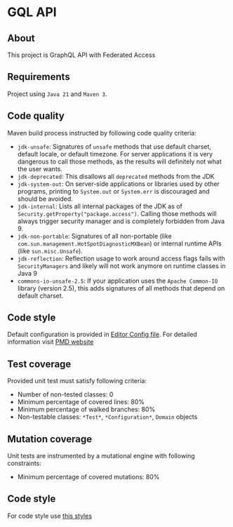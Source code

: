 # GQL API

## About

This project is GraphQL API with Federated Access

## Requirements

Project using `Java 21` and `Maven 3`.

## Code quality

Maven build process instructed by following code quality criteria:

* `jdk-unsafe`: Signatures of `unsafe` methods that use default charset, default locale, or default timezone. For server
  applications it is very dangerous to call those methods, as the results will definitely not what the user wants.
* `jdk-deprecated`: This disallows all `deprecated` methods from the JDK
* `jdk-system-out`: On server-side applications or libraries used by other programs, printing to `System.out`
  or `System.err` is discouraged and should be avoided.
* `jdk-internal`: Lists all internal packages of the JDK as of `Security.getProperty("package.access")`. Calling those
  methods will always trigger security manager and is completely forbidden from Java 9.
* `jdk-non-portable`: Signatures of all non-portable (like `com.sun.management.HotSpotDiagnosticMXBean`) or internal
  runtime APIs (like `sun.misc.Unsafe`).
* `jdk-reflection`: Reflection usage to work around access flags fails with `SecurityManagers` and likely will not work
  anymore on runtime classes in Java 9
* `commons-io-unsafe-2.5`: If your application uses the `Apache Common-IO` library (version 2.5), this adds signatures
  of all methods that depend on default charset.

## Code style

Default configuration is provided in [Editor Config file](.editorconfig). For detailed information
visit [PMD website](https://pmd.github.io/latest/pmd_rules_java.html)

## Test coverage

Provided unit test must satisfy following criteria:

* Number of non-tested classes: 0
* Minimum percentage of covered lines: 80%
* Minimum percentage of walked branches: 80%
* Non-testable classes: `*Test*`, `*Configuration*`, `Domain` objects

## Mutation coverage

Unit tests are instrumented by a mutational engine with following constraints:

* Minimum percentage of covered mutations: 80%

## Code style

For code style use [this styles](.editorconfig)
